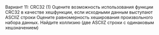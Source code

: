 ﻿Вариант 11: CRC32 (1)
Оцените возможность использования функции CRC32 в качестве хеш­функции, если исходными
данным выступают ASCII­Z строки
Оцените равномерность хеширования произвольного набора данных.
Найдите коллизию (две ASCII­Z строки с одинаковым хеш­значением)
